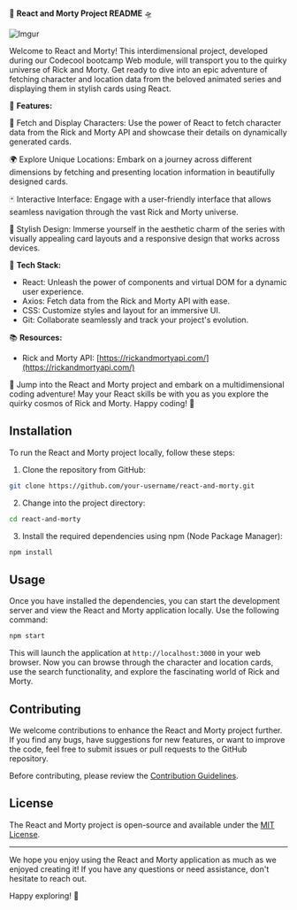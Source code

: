 🚀 **React and Morty Project README** 🛸

![Imgur](https://i.imgur.com/a4UtDr8.png)

Welcome to React and Morty! This interdimensional project, developed during our Codecool bootcamp Web module, will transport you to the quirky universe of Rick and Morty. Get ready to dive into an epic adventure of fetching character and location data from the beloved animated series and displaying them in stylish cards using React.

🎉 **Features:**

👥 Fetch and Display Characters: Use the power of React to fetch character data from the Rick and Morty API and showcase their details on dynamically generated cards.

🌍 Explore Unique Locations: Embark on a journey across different dimensions by fetching and presenting location information in beautifully designed cards.

🃏 Interactive Interface: Engage with a user-friendly interface that allows seamless navigation through the vast Rick and Morty universe.

🎨 Stylish Design: Immerse yourself in the aesthetic charm of the series with visually appealing card layouts and a responsive design that works across devices.


🤖 **Tech Stack:**

- React: Unleash the power of components and virtual DOM for a dynamic user experience.
- Axios: Fetch data from the Rick and Morty API with ease.
- CSS: Customize styles and layout for an immersive UI.
- Git: Collaborate seamlessly and track your project's evolution.

📚 **Resources:**

- Rick and Morty API: [https://rickandmortyapi.com/](https://rickandmortyapi.com/)

🚀 Jump into the React and Morty project and embark on a multidimensional coding adventure! May your React skills be with you as you explore the quirky cosmos of Rick and Morty. Happy coding! 🌌


## Installation

To run the React and Morty project locally, follow these steps:

1. Clone the repository from GitHub:

```bash
git clone https://github.com/your-username/react-and-morty.git
```

2. Change into the project directory:

```bash
cd react-and-morty
```

3. Install the required dependencies using npm (Node Package Manager):

```bash
npm install
```

## Usage

Once you have installed the dependencies, you can start the development server and view the React and Morty application locally. Use the following command:

```bash
npm start
```

This will launch the application at `http://localhost:3000` in your web browser. Now you can browse through the character and location cards, use the search functionality, and explore the fascinating world of Rick and Morty.

## Contributing

We welcome contributions to enhance the React and Morty project further. If you find any bugs, have suggestions for new features, or want to improve the code, feel free to submit issues or pull requests to the GitHub repository.

Before contributing, please review the [Contribution Guidelines](CONTRIBUTING.md).

## License

The React and Morty project is open-source and available under the [MIT License](LICENSE).

---

We hope you enjoy using the React and Morty application as much as we enjoyed creating it! If you have any questions or need assistance, don't hesitate to reach out.

Happy exploring! 🚀

